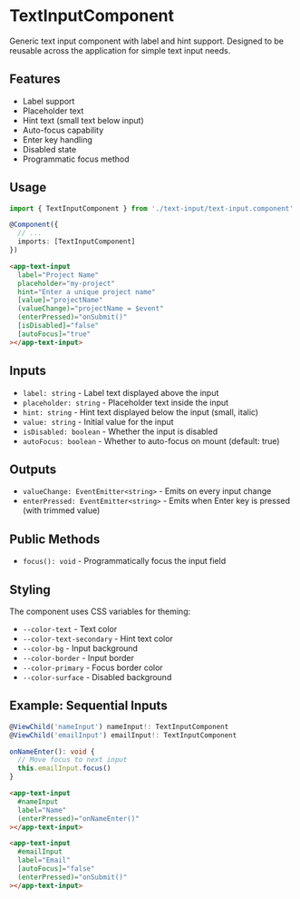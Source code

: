 # TextInputComponent

Generic text input component with label and hint support. Designed to be reusable across the application for simple text input needs.

## Features

- Label support
- Placeholder text
- Hint text (small text below input)
- Auto-focus capability
- Enter key handling
- Disabled state
- Programmatic focus method

## Usage

```typescript
import { TextInputComponent } from './text-input/text-input.component'

@Component({
  // ...
  imports: [TextInputComponent]
})
```

```html
<app-text-input
  label="Project Name"
  placeholder="my-project"
  hint="Enter a unique project name"
  [value]="projectName"
  (valueChange)="projectName = $event"
  (enterPressed)="onSubmit()"
  [isDisabled]="false"
  [autoFocus]="true"
></app-text-input>
```

## Inputs

- `label: string` - Label text displayed above the input
- `placeholder: string` - Placeholder text inside the input
- `hint: string` - Hint text displayed below the input (small, italic)
- `value: string` - Initial value for the input
- `isDisabled: boolean` - Whether the input is disabled
- `autoFocus: boolean` - Whether to auto-focus on mount (default: true)

## Outputs

- `valueChange: EventEmitter<string>` - Emits on every input change
- `enterPressed: EventEmitter<string>` - Emits when Enter key is pressed (with trimmed value)

## Public Methods

- `focus(): void` - Programmatically focus the input field

## Styling

The component uses CSS variables for theming:
- `--color-text` - Text color
- `--color-text-secondary` - Hint text color
- `--color-bg` - Input background
- `--color-border` - Input border
- `--color-primary` - Focus border color
- `--color-surface` - Disabled background

## Example: Sequential Inputs

```typescript
@ViewChild('nameInput') nameInput!: TextInputComponent
@ViewChild('emailInput') emailInput!: TextInputComponent

onNameEnter(): void {
  // Move focus to next input
  this.emailInput.focus()
}
```

```html
<app-text-input
  #nameInput
  label="Name"
  (enterPressed)="onNameEnter()"
></app-text-input>

<app-text-input
  #emailInput
  label="Email"
  [autoFocus]="false"
  (enterPressed)="onSubmit()"
></app-text-input>
```
